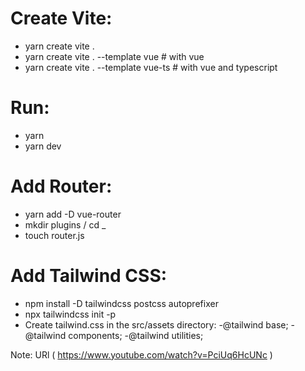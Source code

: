 # Create Vite:
* yarn create vite .
* yarn create vite . --template vue    # with vue
* yarn create vite . --template vue-ts    # with vue and typescript 

# Run:
* yarn
* yarn dev


# Add Router:
* yarn add -D vue-router
* mkdir plugins / cd _
* touch router.js

# Add Tailwind CSS:
* npm install -D tailwindcss postcss autoprefixer
* npx tailwindcss init -p
* Create tailwind.css in the src/assets directory:
  -@tailwind base;
  -@tailwind components;
  -@tailwind utilities;



Note: URl ( https://www.youtube.com/watch?v=PciUq6HcUNc )
